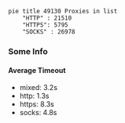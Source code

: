 
```mermaid
pie title 49130 Proxies in list
    "HTTP" : 21510
    "HTTPS": 5795
    "SOCKS" : 26978
```

### Some Info
#### Average Timeout

- mixed: 3.2s
- http: 1.3s
- https: 8.3s
- socks: 4.8s